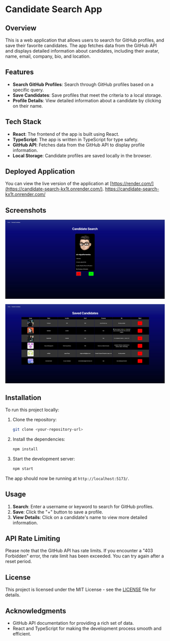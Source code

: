 
# Candidate Search App

## Overview
This is a web application that allows users to search for GitHub profiles, and save their favorite candidates. The app fetches data from the GitHub API and displays detailed information about candidates, including their avatar, name, email, company, bio, and location.

## Features
- **Search GitHub Profiles**: Search through GitHub profiles based on a specific query.
- **Save Candidates**: Save profiles that meet the criteria to a local storage.
- **Profile Details**: View detailed information about a candidate by clicking on their name.

## Tech Stack
- **React**: The frontend of the app is built using React.
- **TypeScript**: The app is written in TypeScript for type safety.
- **GitHub API**: Fetches data from the GitHub API to display profile information.
- **Local Storage**: Candidate profiles are saved locally in the browser.


## Deployed Application

You can view the live version of the application at [https://render.com/](https://candidate-search-kx1t.onrender.com/).
https://candidate-search-kx1t.onrender.com/


## Screenshots

![Screenshot](/public/CandidateSearch.jpg) 

![Screenshot](/public/SavedSearch.jpg)


## Installation

To run this project locally:

1. Clone the repository:
   ```bash
   git clone <your-repository-url>
   ```

2. Install the dependencies:
   ```bash
   npm install
   ```

3. Start the development server:
   ```bash
   npm start
   ```

The app should now be running at `http://localhost:5173/`.

## Usage

1. **Search**: Enter a username or keyword to search for GitHub profiles.
3. **Save**: Click the "+" button to save a profile.
4. **View Details**: Click on a candidate's name to view more detailed information.

## API Rate Limiting

Please note that the GitHub API has rate limits. If you encounter a "403 Forbidden" error, the rate limit has been exceeded. You can try again after a reset period.

## License

This project is licensed under the MIT License - see the [LICENSE](LICENSE) file for details.

## Acknowledgments
- GitHub API documentation for providing a rich set of data.
- React and TypeScript for making the development process smooth and efficient.
